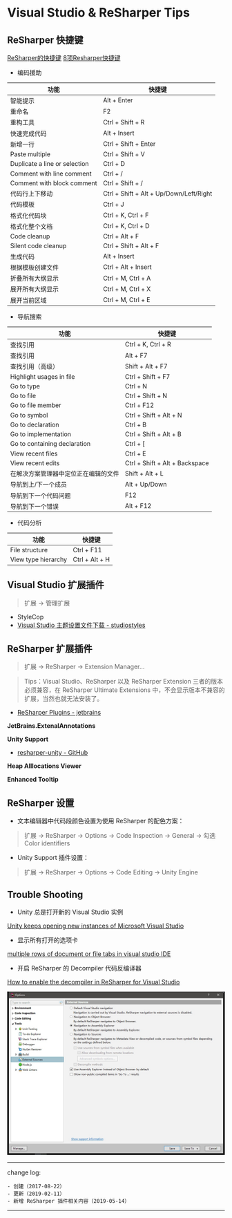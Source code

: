 # Visual Studio & ReSharper Tips

## ReSharper 快捷键

[ReSharper的快捷键](https://my.oschina.net/u/935978/blog/131287)
[8项Resharper快捷键](http://www.cnblogs.com/redmoon/p/4458697.html)

* 编码援助

| 功能 | 快捷键 |
| --- | --- |
| 智能提示 | Alt + Enter |
| 重命名 | F2 |
| 重构工具 | Ctrl + Shift + R |
| 快速完成代码 | Alt + Insert |
| 新增一行 | Ctrl + Shift + Enter |
| Paste multiple | Ctrl + Shift + V |
| Duplicate a line or selection | Ctrl + D |
| Comment with line comment | Ctrl + / |
| Comment with block comment | Ctrl + Shift + / |
| 代码行上下移动 | Ctrl + Shift + Alt + Up/Down/Left/Right |
| 代码模板 | Ctrl + J |
| 格式化代码块 | Ctrl + K, Ctrl + F |
| 格式化整个文档 | Ctrl + K, Ctrl + D |
| Code cleanup | Ctrl + Alt + F |
| Silent code cleanup | Ctrl + Shift + Alt + F |
| 生成代码 | Alt + Insert |
| 根据模板创建文件 | Ctrl + Alt + Insert |
| 折叠所有大纲显示 | Ctrl + M, Ctrl + A |
| 展开所有大纲显示 | Ctrl + M, Ctrl + X |
| 展开当前区域 | Ctrl + M, Ctrl + E |

* 导航搜索

| 功能 | 快捷键 |
| --- | --- |
| 查找引用 | Ctrl + K, Ctrl + R |
| 查找引用 | Alt + F7 |
| 查找引用（高级） | Shift + Alt + F7 |
| Highlight usages in file |	Ctrl + Shift + F7 |
| Go to type | Ctrl + N |
| Go to file | Ctrl + Shift + N |
| Go to file member | Ctrl + F12 | 
| Go to symbol	 | Ctrl + Shift + Alt + N |
| Go to declaration | Ctrl + B |
| Go to implementation | Ctrl + Shift + Alt + B |
| Go to containing declaration | Ctrl + [ |
| View recent files | Ctrl + E |
| View recent edits | Ctrl + Shift + Alt + Backspace |
| 在解决方案管理器中定位正在编辑的文件 | Shift + Alt + L |
| 导航到上/下一个成员 | Alt + Up/Down |
| 导航到下一个代码问题 | F12 |
| 导航到下一个错误 | Alt + F12 |

* 代码分析

| 功能 | 快捷键 |
| --- | --- |
| File structure | Ctrl + F11 |
| View type hierarchy | Ctrl + Alt + H |

## Visual Studio 扩展插件

> 扩展 -> 管理扩展

* StyleCop
* [Visual Studio 主题设置文件下载 - studiostyles](https://studiostyl.es/)

## ReSharper 扩展插件

> 扩展 -> ReSharper -> Extension Manager...

> Tips：Visual Studio、ReSharper 以及 ReSharper Extension 三者的版本必须兼容，在 ReSharper Ultimate Extensions 中，不会显示版本不兼容的扩展，当然也就无法安装了。

* [ReSharper Plugins - jetbrains](https://plugins.jetbrains.com/resharper)

**JetBrains.ExtenalAnnotations**

**Unity Support**

* [resharper-unity - GitHub](https://github.com/JetBrains/resharper-unity)

**Heap Alllocations Viewer**

**Enhanced Tooltip**

## ReSharper 设置

* 文本编辑器中代码段颜色设置为使用 ReSharper 的配色方案：
> 扩展 -> ReSharper -> Options -> Code Inspection -> General -> 勾选 Color identifiers

* Unity Support 插件设置：
> 扩展 -> ReSharper -> Options -> Code Editing -> Unity Engine

## Trouble Shooting

* Unity 总是打开新的 Visual Studio 实例

[Unity keeps opening new instances of Microsoft Visual Studio](http://answers.unity3d.com/questions/1078859/unity-keeps-opening-new-instances-of-microsoft-vis.html)

* 显示所有打开的选项卡

[multiple rows of document or file tabs in visual studio IDE](https://stackoverflow.com/questions/37121040/multiple-rows-of-document-or-file-tabs-in-visual-studio-ide/40668536)

* 开启 ReSharper 的 Decompiler 代码反编译器

[How to enable the decompiler in ReSharper for Visual Studio](https://knowledge.zomers.eu/visualstudio/Pages/How-to-enable-the-decompiler-in-ReSharper-for-Visual-Studio.aspx)

![](media/15498676649425.jpg)

---

change log: 

	- 创建（2017-08-22）
	- 更新（2019-02-11）
	- 新增 ReSharper 插件相关内容（2019-05-14）

---


